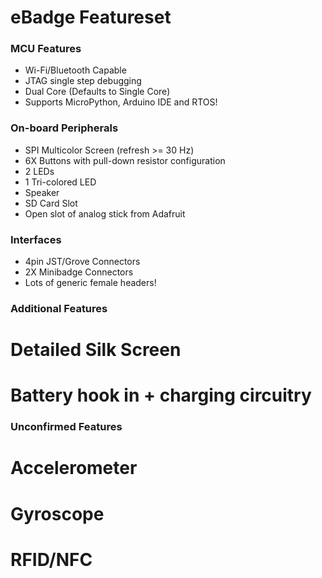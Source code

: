 # eBadge Featureset

### MCU Features
* Wi-Fi/Bluetooth Capable
* JTAG single step debugging
* Dual Core (Defaults to Single Core)
* Supports MicroPython, Arduino IDE and RTOS!

### On-board Peripherals
* SPI Multicolor Screen (refresh >= 30 Hz)
* 6X Buttons with pull-down resistor configuration
* 2 LEDs
* 1 Tri-colored LED
* Speaker
* SD Card Slot
* Open slot of analog stick from Adafruit

### Interfaces
* 4pin JST/Grove Connectors 
* 2X Minibadge Connectors
* Lots of generic female headers!

### Additional Features
# Detailed Silk Screen
# Battery hook in + charging circuitry

### Unconfirmed Features
# Accelerometer
# Gyroscope
# RFID/NFC